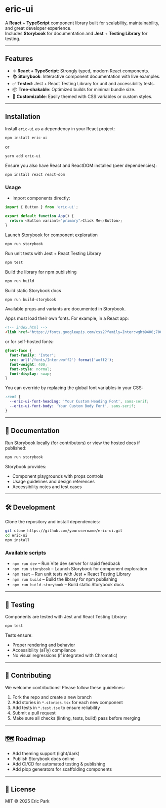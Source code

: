 # eric-ui

A **React + TypeScript** component library built for scalability, maintainability, and great developer experience.  
Includes **Storybook** for documentation and **Jest** + **Testing Library** for testing.

---

## Features

- ⚛️ **React + TypeScript**: Strongly typed, modern React components.
- 📚 **Storybook**: Interactive component documentation with live examples.
- ✅ **Tested**: Jest + React Testing Library for unit and accessibility tests.
- 📦 **Tree-shakable**: Optimized builds for minimal bundle size.
- 🎨 **Customizable**: Easily themed with CSS variables or custom styles.

---

## Installation

Install `eric-ui` as a dependency in your React project:

```bash
npm install eric-ui
```
or
```bash
yarn add eric-ui
```

Ensure you also have React and ReactDOM installed (peer dependencies):

```bash
npm install react react-dom
```

### Usage
- Import components directly:

```typescript
import { Button } from 'eric-ui';

export default function App() {
  return <Button variant="primary">Click Me</Button>;
}
```

Launch Storybook for component exploration
```bash
npm run storybook
```
Run unit tests with Jest + React Testing Library
```bash
npm test
```
Build the library for npm publishing
```bash
npm run build
```
Build static Storybook docs
```bash
npm run build-storybook
```

Available props and variants are documented in Storybook.

Apps must load their own fonts. For example, in a React app:
```html
<!-- index.html -->
<link href="https://fonts.googleapis.com/css2?family=Inter:wght@400;700&display=swap" rel="stylesheet">
```
or for self-hosted fonts:
```css
@font-face {
  font-family: 'Inter';
  src: url('/fonts/Inter.woff2') format('woff2');
  font-weight: 400;
  font-style: normal;
  font-display: swap;
}
```

You can override by replacing the global font variables in your CSS:

```css
:root {
  --eric-ui-font-heading: 'Your Custom Heading Font', sans-serif;
  --eric-ui-font-body: 'Your Custom Body Font', sans-serif;
}
```

---

## 📖 Documentation

Run Storybook locally (for contributors) or view the hosted docs if published:

```bash
npm run storybook
```

Storybook provides:

- Component playgrounds with props controls
- Usage guidelines and design references
- Accessibility notes and test cases

---

## 🛠️ Development

Clone the repository and install dependencies:

```bash
git clone https://github.com/yourusername/eric-ui.git
cd eric-ui
npm install
```

### Available scripts

- `npm run dev` – Run Vite dev server for rapid feedback
- `npm run storybook` – Launch Storybook for component exploration
- `npm test` – Run unit tests with Jest + React Testing Library
- `npm run build` – Build the library for npm publishing
- `npm run build-storybook` – Build static Storybook docs

---

## 🧪 Testing

Components are tested with Jest and React Testing Library:

```bash
npm test
```

Tests ensure:

- Proper rendering and behavior
- Accessibility (a11y) compliance
- No visual regressions (if integrated with Chromatic)

---

## 🤝 Contributing

We welcome contributions! Please follow these guidelines:

1. Fork the repo and create a new branch
2. Add stories in `*.stories.tsx` for each new component
3. Add tests in `*.test.tsx` to ensure reliability
4. Submit a pull request
5. Make sure all checks (linting, tests, build) pass before merging

---

## 🗺️ Roadmap

- Add theming support (light/dark)
- Publish Storybook docs online
- Add CI/CD for automated testing & publishing
- Add plop generators for scaffolding components

---

## 📄 License

MIT © 2025 Eric Park